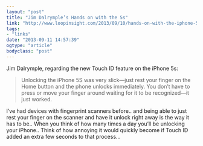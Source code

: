 ```yaml
---
layout: "post"
title: "Jim Dalrymple’s Hands on with the 5s"
link: "http://www.loopinsight.com/2013/09/10/hands-on-with-the-iphone-5c-and-iphone-5s/"
tags: 
- "links"
date: "2013-09-11 14:57:39"
ogtype: "article"
bodyclass: "post"
---
```


Jim Dalrymple, regarding the new Touch ID feature on the iPhone 5s:

> Unlocking the iPhone 5S was very slick—just rest your finger on the Home button and the phone unlocks immediately. You don’t have to press or move your finger around waiting for it to be recognized—it just worked.

I’ve had devices with fingerprint scanners before.. and being able to just rest your finger on the scanner and have it unlock right away is the way it has to be.. When you think of how many times a day you’ll be unlocking your iPhone.. Think of how annoying it would quickly become if Touch ID added an extra few seconds to that process…